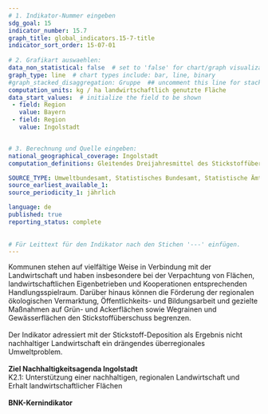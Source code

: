 ```yaml
---
# 1. Indikator-Nummer eingeben 
sdg_goal: 15 
indicator_number: 15.7
graph_title: global_indicators.15-7-title
indicator_sort_order: 15-07-01
 
# 2. Grafikart auswaehlen: 
data_non_statistical: false  # set to 'false' for chart/graph visualization 
graph_type: line  # chart types include: bar, line, binary 
#graph_stacked_disaggregation: Gruppe  ## uncomment this line for stacked bars. eplace 'Geschlecht' with the field of aggregation. 
computation_units: kg / ha landwirtschaftlich genutzte Fläche
data_start_values:  # initialize the field to be shown  
 - field: Region 
   value: Bayern
 - field: Region
   value: Ingolstadt


# 3. Berechnung und Quelle eingeben: 
national_geographical_coverage: Ingolstadt
computation_definitions: Gleitendes Dreijahresmittel des Stickstoffüberschusses in landwirtschaftlich genutzter Fläche

SOURCE_TYPE: Umweltbundesamt, Statistisches Bundesamt, Statistische Ämter des Bundes und der Länder abgerufen bereitgestellt im <a href="https://sdg-portal.de/">SDG-Portal</a> der Bertelsmann-Stiftung  # data source  
source_earliest_available_1:
source_periodicity_1: jährlich

language: de   
published: true 
reporting_status: complete
 
 
# Für Leittext für den Indikator nach den Stichen '---' einfügen. 
---
```

Kommunen stehen auf vielfältige Weise in Verbindung mit der Landwirtschaft und haben insbesondere bei der Verpachtung von Flächen, landwirtschaftlichen Eigenbetrieben
und Kooperationen entsprechenden Handlungsspielraum. Darüber hinaus können die Förderung der regionalen ökologischen Vermarktung, Öffentlichkeits- und Bildungsarbeit
und gezielte Maßnahmen auf Grün- und Ackerflächen sowie Wegrainen und Gewässerflächen den Stickstoffüberschuss begrenzen.<br>
<br>
Der Indikator adressiert mit der Stickstoff-Deposition als Ergebnis nicht nachhaltiger Landwirtschaft ein drängendes überregionales Umweltproblem.<br>
<br>
<b>Ziel Nachhaltigkeitsagenda Ingolstadt</b><br>
K2.1: Unterstützung einer nachhaltigen, regionalen Landwirtschaft und Erhalt landwirtschaftlicher Flächen<br>
<br>
<b>BNK-Kernindikator</b>

